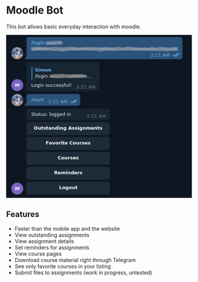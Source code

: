 # Moodle Bot

This bot allows basic everyday interaction with moodle.

![Main menu](https://raw.githubusercontent.com/AnyTimeTraveler/moodlebot/master/res/bot.jpg)

## Features
 - Faster than the mobile app and the website
 - View outstanding assignments
 - View assignment details
 - Set reminders for assignments
 - View course pages
 - Download course material right through Telegram
 - See only favorite courses in your listing
 - Submit files to assignments (work in progress, untested)

